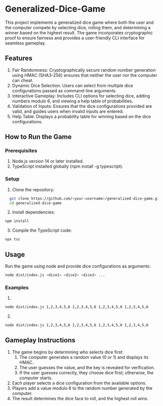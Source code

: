 # Generalized-Dice-Game
This project implements a generalized dice game where both the user and the computer compete by selecting dice, rolling them, and determining a winner based on the highest result. The game incorporates cryptographic proof to ensure fairness and provides a user-friendly CLI interface for seamless gameplay.
## Features
  1. Fair Randomness: Cryptographically secure random number generation using HMAC (SHA3-256) ensures that neither the user nor the computer can cheat.
  2. Dynamic Dice Selection: Users can select from multiple dice configurations passed as command-line arguments.
  3. Interactive Gameplay: Includes CLI options for selecting dice, adding numbers modulo 6, and viewing a help table of probabilities.
  4. Validation of Inputs: Ensures that the dice configurations provided are valid, and guides users when invalid inputs are entered.
  5. Help Table: Displays a probability table for winning based on the dice configurations.
## How to Run the Game
### Prerequisites
1. Node.js version 14 or later installed.
2. TypeScript installed globally (npm install -g typescript).
### Setup
1. Clone the repository:
```bash
  git clone https://github.com/<your-username>/generalized-dice-game.git
  cd generalized-dice-game
  ```
2. Install dependencies:
  ```bash
  npm install
  ```
3. Compile the TypeScript code:
  ```bash
  npx tsc
 ```
## Usage
Run the game using node and provide dice configurations as arguments:
 ```bash
node dist/index.js <dice1> <dice2> <dice3> ...
  ```
### Examples
1. 
 ```bash
node dist/index.js 1,2,3,4,5,6 1,2,3,4,5,6 1,2,3,4,5,6 1,2,3,4,5,6
  ```
2.
```bash
node dist/index.js 1,2,3,4,5,6 1,2,3,4,5,6 1,2,3,4,5,6 1,2,3,4,5,6
  ```
## Gameplay Instructions
1. The game begins by determining who selects dice first:
     1. The computer generates a random value (0 or 1) and displays its HMAC.
     2. The user guesses the value, and the key is revealed for verification.
     3. If the user guesses correctly, they choose dice first; otherwise, the computer starts.
2. Each player selects a dice configuration from the available options.
3. Players add a value modulo 6 to the random number generated by the computer.
4. The result determines the dice face to roll, and the highest roll wins.

